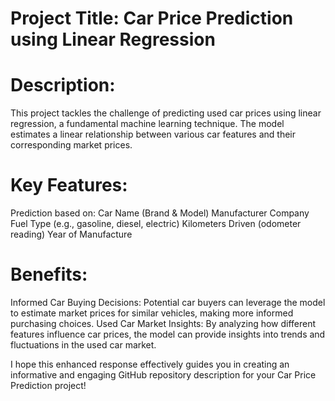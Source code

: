 # Project Title: Car Price Prediction using Linear Regression

# Description:
This project tackles the challenge of predicting used car prices using linear regression, a fundamental machine learning technique. The model estimates a linear relationship between various car features and their corresponding market prices.

# Key Features:

Prediction based on:
Car Name (Brand & Model)
Manufacturer Company
Fuel Type (e.g., gasoline, diesel, electric)
Kilometers Driven (odometer reading)
Year of Manufacture

# Benefits:

Informed Car Buying Decisions: Potential car buyers can leverage the model to estimate market prices for similar vehicles, making more informed purchasing choices.
Used Car Market Insights: By analyzing how different features influence car prices, the model can provide insights into trends and fluctuations in the used car market.

I hope this enhanced response effectively guides you in creating an informative and engaging GitHub repository description for your Car Price Prediction project!

